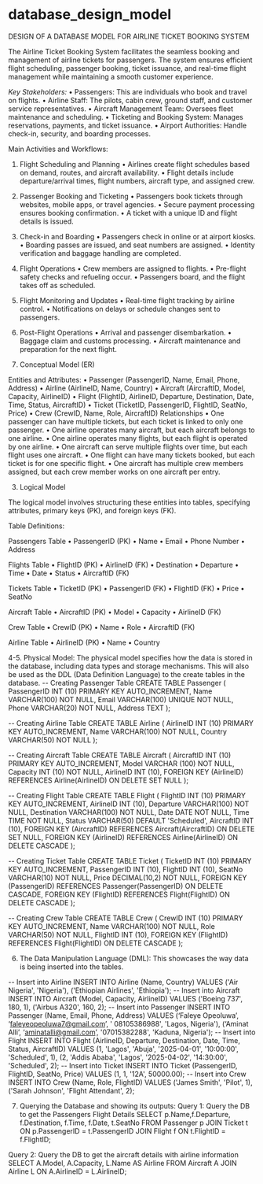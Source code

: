 # database_design_model
DESIGN OF A DATABASE MODEL FOR AIRLINE TICKET BOOKING SYSTEM

The Airline Ticket Booking System facilitates the seamless booking and management of airline tickets for passengers. The system ensures efficient flight scheduling, passenger booking, ticket issuance, and real-time flight management while maintaining a smooth customer experience.

*Key Stakeholders:*
•	Passengers: This are individuals who book and travel on flights.
•	Airline Staff: The pilots, cabin crew, ground staff, and customer service representatives.
•	Aircraft Management Team: Oversees fleet maintenance and scheduling.
•	Ticketing and Booking System: Manages reservations, payments, and ticket issuance.
•	Airport Authorities: Handle check-in, security, and boarding processes.

Main Activities and Workflows:
1. Flight Scheduling and Planning
•	Airlines create flight schedules based on demand, routes, and aircraft availability.
•	Flight details include departure/arrival times, flight numbers, aircraft type, and assigned crew.
2. Passenger Booking and Ticketing
•	Passengers book tickets through websites, mobile apps, or travel agencies.
•	Secure payment processing ensures booking confirmation.
•	A ticket with a unique ID and flight details is issued.
3. Check-in and Boarding
•	Passengers check in online or at airport kiosks.
•	Boarding passes are issued, and seat numbers are assigned.
•	Identity verification and baggage handling are completed.
4. Flight Operations
•	Crew members are assigned to flights.
•	Pre-flight safety checks and refueling occur.
•	Passengers board, and the flight takes off as scheduled.
5. Flight Monitoring and Updates
•	Real-time flight tracking by airline control.
•	Notifications on delays or schedule changes sent to passengers.
6. Post-Flight Operations
•	Arrival and passenger disembarkation.
•	Baggage claim and customs processing.
•	Aircraft maintenance and preparation for the next flight.

2. Conceptual Model (ER)
 
Entities and Attributes:
•	Passenger (PassengerID, Name, Email, Phone, Address)
•	Airline (AirlineID, Name, Country)
•	Aircraft (AircraftID, Model, Capacity, AirlineID)
•	Flight (FlightID, AirlineID, Departure, Destination, Date, Time, Status, AircraftID) 
•	Ticket (TicketID, PassengerID, FlightID, SeatNo, Price) 
•	Crew (CrewID, Name, Role, AircraftID) 
Relationships
•	One passenger can have multiple tickets, but each ticket is linked to only one passenger.
•	One airline operates many aircraft, but each aircraft belongs to one airline. 
•	One airline operates many flights, but each flight is operated by one airline. 
•	One aircraft can serve multiple flights over time, but each flight uses one aircraft.
•	One flight can have many tickets booked, but each ticket is for one specific flight.
•	One aircraft has multiple crew members assigned, but each crew member works on one aircraft per entry.

3. Logical Model
   
The logical model involves structuring these entities into tables, specifying attributes, primary keys (PK), and foreign keys (FK).

Table Definitions:

Passengers Table
•	PassengerID (PK)
•	Name
•	Email
•	Phone Number
•	Address

Flights Table
•	FlightID (PK)
•	AirlineID (FK)
•	Destination
•	Departure
•	Time
•	Date
•	Status
•	AircraftID (FK)

Tickets Table
•	TicketID (PK)
•	PassengerID (FK)
•	FlightID (FK)
•	Price
•	SeatNo

Aircraft Table
•	AircraftID (PK)
•	Model
•	Capacity
•	AirlineID (FK)

Crew Table
•	CrewID (PK)
•	Name
•	Role
•	AircraftID (FK)

Airline Table
•	AirlineID (PK)
•	Name
•	Country

4-5. Physical Model:
The physical model specifies how the data is stored in the database, including data types and storage mechanisms. This will also be used as the DDL (Data Definition Language) to the create tables in the database.
-- Creating Passenger Table
CREATE TABLE Passenger (
    PassengerID INT (10) PRIMARY KEY AUTO_INCREMENT,
    Name VARCHAR(100) NOT NULL,
    Email VARCHAR(100) UNIQUE NOT NULL,
    Phone VARCHAR(20) NOT NULL,
    Address TEXT
);

-- Creating Airline Table
CREATE TABLE Airline (
    AirlineID INT (10) PRIMARY KEY AUTO_INCREMENT,
    Name VARCHAR(100) NOT NULL,
    Country VARCHAR(50) NOT NULL
);

-- Creating Aircraft Table
CREATE TABLE Aircraft (
    AircraftID INT (10) PRIMARY KEY AUTO_INCREMENT,
    Model VARCHAR (100) NOT NULL,
    Capacity INT (10) NOT NULL,
    AirlineID INT (10),
    FOREIGN KEY (AirlineID) REFERENCES Airline(AirlineID) ON DELETE SET NULL
);

-- Creating Flight Table
CREATE TABLE Flight (
    FlightID INT (10) PRIMARY KEY AUTO_INCREMENT,
    AirlineID INT (10),
    Departure VARCHAR(100) NOT NULL,
    Destination VARCHAR(100) NOT NULL,
    Date DATE NOT NULL,
    Time TIME NOT NULL,
    Status VARCHAR(50) DEFAULT 'Scheduled',
    AircraftID INT (10),
    FOREIGN KEY (AircraftID) REFERENCES Aircraft(AircraftID) ON DELETE SET NULL,
    FOREIGN KEY (AirlineID) REFERENCES Airline(AirlineID) ON DELETE CASCADE
);

-- Creating Ticket Table
CREATE TABLE Ticket (
    TicketID INT (10) PRIMARY KEY AUTO_INCREMENT,
    PassengerID INT (10),
    FlightID INT (10),
    SeatNo VARCHAR(10) NOT NULL,
    Price DECIMAL(10,2) NOT NULL,
    FOREIGN KEY (PassengerID) REFERENCES Passenger(PassengerID) ON DELETE CASCADE,
    FOREIGN KEY (FlightID) REFERENCES Flight(FlightID) ON DELETE CASCADE
);

-- Creating Crew Table
CREATE TABLE Crew (
    CrewID INT (10) PRIMARY KEY AUTO_INCREMENT,
    Name VARCHAR(100) NOT NULL,
    Role VARCHAR(50) NOT NULL,
    FlightID INT (10),
    FOREIGN KEY (FlightID) REFERENCES Flight(FlightID) ON DELETE CASCADE
);

6. The Data Manipulation Language (DML): This showcases the way data is being inserted into the tables.
   
-- Insert into Airline
INSERT INTO Airline (Name, Country) VALUES ('Air Nigeria', 'Nigeria'), ('Ethiopian Airlines', 'Ethiopia');
-- Insert into Aircraft
INSERT INTO Aircraft (Model, Capacity, AirlineID) VALUES ('Boeing 737', 180, 1), ('Airbus A320', 160, 2);
-- Insert into Passenger
INSERT INTO Passenger (Name, Email, Phone, Address) VALUES (‘Faleye Opeoluwa’, ‘faleyeopeoluwa7@gmail.com’, ' 08105386988', 'Lagos, Nigeria'), (‘Aminat Alli’, ‘aminatalli@gmail.com’, '07015382288', 'Kaduna, Nigeria');
-- Insert into Flight
INSERT INTO Flight (AirlineID, Departure, Destination, Date, Time, Status, AircraftID) VALUES
(1, 'Lagos', 'Abuja', '2025-04-01', '10:00:00', 'Scheduled', 1),
(2, 'Addis Ababa', 'Lagos', '2025-04-02', '14:30:00', 'Scheduled', 2);
-- Insert into Ticket
INSERT INTO Ticket (PassengerID, FlightID, SeatNo, Price) VALUES (1, 1, '12A', 50000.00);
-- Insert into Crew
INSERT INTO Crew (Name, Role, FlightID) VALUES ('James Smith', 'Pilot', 1), ('Sarah Johnson', 'Flight Attendant', 2);


7. Querying the Database and showing its outputs:
Query 1: Query the DB to get the Passengers Flight Details
SELECT p.Name,f.Departure, f.Destination, f.Time, f.Date, t.SeatNo
FROM Passenger p
JOIN Ticket t ON p.PassengerID = t.PassengerID
JOIN Flight f ON t.FlightID = f.FlightID;
 

Query 2: Query the DB to get the aircraft details with airline information
SELECT A.Model, A.Capacity, L.Name AS Airline 
FROM Aircraft A
JOIN Airline L ON A.AirlineID = L.AirlineID;
 


